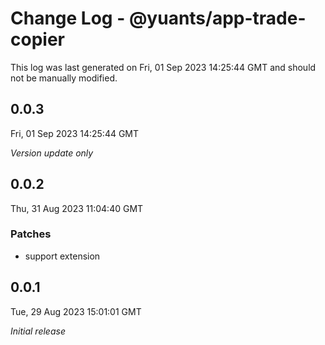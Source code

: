 # Change Log - @yuants/app-trade-copier

This log was last generated on Fri, 01 Sep 2023 14:25:44 GMT and should not be manually modified.

## 0.0.3
Fri, 01 Sep 2023 14:25:44 GMT

_Version update only_

## 0.0.2
Thu, 31 Aug 2023 11:04:40 GMT

### Patches

- support extension

## 0.0.1
Tue, 29 Aug 2023 15:01:01 GMT

_Initial release_

